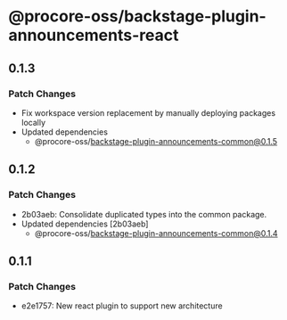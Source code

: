 # @procore-oss/backstage-plugin-announcements-react

## 0.1.3

### Patch Changes

- Fix workspace version replacement by manually deploying packages locally
- Updated dependencies
  - @procore-oss/backstage-plugin-announcements-common@0.1.5

## 0.1.2

### Patch Changes

- 2b03aeb: Consolidate duplicated types into the common package.
- Updated dependencies [2b03aeb]
  - @procore-oss/backstage-plugin-announcements-common@0.1.4

## 0.1.1

### Patch Changes

- e2e1757: New react plugin to support new architecture

